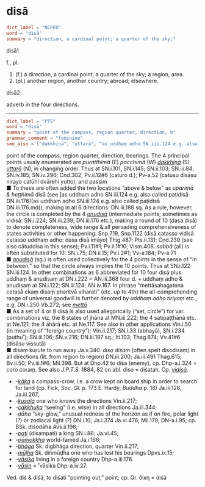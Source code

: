 # disā

``` toml
dict_label = "NCPED"
word = "disā"
summary = "direction, a cardinal point; a quarter of the sky;"
```

disā1

f., pl.

1. (f.) a direction, a cardinal point; a quarter of the sky; a region, area.
2. (pl.) another region, another country; abroad; elsewhere.

disā2

adverb in the four directions.

--------------------

``` toml
dict_label = "PTS"
word = "disā"
summary = "point of the compass, region quarter, direction, b"
grammar_comment = "feminine"
see_also = ["dakkhiṇā", "uttarā", "as uddhaṃ adho SN.iii.124 e.g. also called paṭidisā DN.iii.176", "anudisā", "anudisā", "mettā", "vidisā", "kāka", "kusala", "cakkhuka", "pati", "pāmokkha", "bhāga", "mūḷha", "vāsika", "vāsin"]
```

point of the compass, region quarter, direction, bearings. The 4 principal points usualy enumerated are *puratthimā* (E) *pacchimā* (W) *[dakkhiṇā](dakkhiṇā.md)* (S) *[uttarā](uttarā.md)* (N), in changing order. Thus at SN.i.101, SN.i.145; SN.ii.103; SN.iii.84; SN.iv.185, SN.iv.296; Cnd.302; Pv.ii.12#6 (caturo d.); Pv\-a.52 (catūsu disāsu nirayo catūhi dvārehi yutto), and passim  
■ To these are often added the two locations “above & below” as *uparimā & heṭṭhimā* disā (see [as uddhaṃ adho SN.iii.124 e.g. also called paṭidisā DN.iii.176](as uddhaṃ adho SN.iii.124 e.g. also called paṭidisā DN.iii.176.md)), making in all 6 directions: DN.iii.188 sq. As a rule, however, the circle is completed by the 4 *[anudisā](anudisā.md)* (intermediate points; sometimes as vidisā: SN.i.224; SN.iii.239; DN.iii.176 etc.), making a round of 10 (dasa disā) to denote completeness, wide range & all pervading comprehensiveness of states activities or other happening: Snp.719, Snp.1122 (disā catasso vidisā catasso uddhaṃ adho: dasa disā imāyo) Thig.487; Pts.ii.131; Cnd.239 (see also cātuddisa in this sense); Pv.i.11#1; Pv.ii.1#10; Vism.408. *sabbā* (all) is often substituted for 10: SN.i.75; DN.ii.15; Pv.i.2#1; Vv\-a.184; Pv\-a.71  
■ *[anudisā](anudisā.md)* (sg.) is often used collectively for the 4 points in the sense of “in between,” so that the circle always implies the 10 points. Thus at SN.i.122 SN.iii.124. In other combinations as 6 abbreviated for 10 four disā plus uddhaṃ & anudisaṃ at DN.i.222 = AN.iii.368 four d. \+ uddhaṃ adho & anudisaṃ at SN.i.122; SN.iii.124; AN.iv.167. In phrase “mettāsahagatena cetasā ekaṃ disaṃ pharitvā viharati” (etc. up to 4th) the all\-comprehending range of universal goodwill is further denoted by *uddhaṃ adho tiriyaṃ* etc., e.g. DN.i.250 Vb.272; see *[mettā](mettā.md)*  
■ As a set of 4 or 8 disā is also used allegorically (“set, circle”) for var. combinations viz. the 8 states of jhāna at MN.iii.222; the 4 satipaṭṭhānā etc. at Ne.121; the 4 āhārā etc. at Ne.117. See also in other applications Vin.i.50 (in meaning of “foreign country”); Vin.ii.217; SN.i.33 (abhayā), SN.i.234 (puthu˚); SN.iii.106; SN.v.216; DN.iii.197 sq.; Iti.103; Thag.874; Vv.41#6 (disāsu vissutā)  
■ disaṃ kurute to run away Ja.v.340. *diso disaṃ* (often spelt disodisaṃ) in all directions (lit. from region to region) DN.iii.200; Ja.iii.491 Thag.615; Bv.ii.50; Pv.iii.1#6; Mil.398. But at Dhp.42 to disa (enemy), cp. Dhp\-a.i.324 = coro coraṃ. See also *J.P.T.S.* 1884, 82 on abl. diso = diśatah. Cp. *[vidisā](vidisā.md)*.

* *\-[kāka](kāka.md)* a compass\-crow, i.e. a crow kept on board ship in order to search for land (cp. Fick, *Soc. Gl.* p. 173 E. Hardy, *Buddha* p. 18) Ja.iii.126, Ja.iii.267;
* *\-[kusala](kusala.md)* one who knows the directions Vin.ii.217;
* *\-[cakkhuka](cakkhuka.md)* “seeing” (i.e. wise) in all directions Ja.iii.344;
* *\-ḍāha* “sky\-glow,” unusual redness of the horizon as if on fire, polar light (?) or zodiacal light (?) DN.i.10; Ja.i.374 Ja.vi.476; Mil.178; DN\-a.i.95; cp. BSk. diśodāha Avs.ii.198;
* *\-[pati](pati.md)* (disampati) a king SN.i.86; Ja.vi.45;
* *\-[pāmokkha](pāmokkha.md)* world\-famed Ja.i.166;
* *\-[bhāga](bhāga.md)* Sk. digbhāga direction, quarter Vin.ii.217;
* *\-[mūḷha](mūḷha.md)* Sk. diṅmūḍha one who has lost his bearings Dpvs.ix.15;
* *\-[vāsika](vāsika.md)* living in a foreign country Dhp\-a.iii.176.
* *\-[vāsin](vāsin.md)* = ˚vāsika Dhp\-a.iv.27.

Ved. diś & diśā, to diśati “pointing out,” point; cp. Gr. δίκη = diśā

